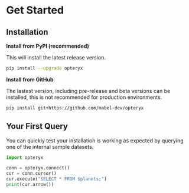 # Get Started

## Installation

**Install from PyPI (recommended)**

This will install the latest release version.

~~~bash
pip install --upgrade opteryx
~~~

**Install from GitHub**

The lastest version, including pre-release and beta versions can be installed, this is not recommended for production environments.

~~~bash
pip install git+https://github.com/mabel-dev/opteryx
~~~

## Your First Query

You can quickly test your installation is working as expected by querying one of the internal sample datasets.

~~~python
import opteryx

conn = opteryx.connect()
cur = conn.cursor()
cur.execute("SELECT * FROM $planets;")
print(cur.arrow())
~~~